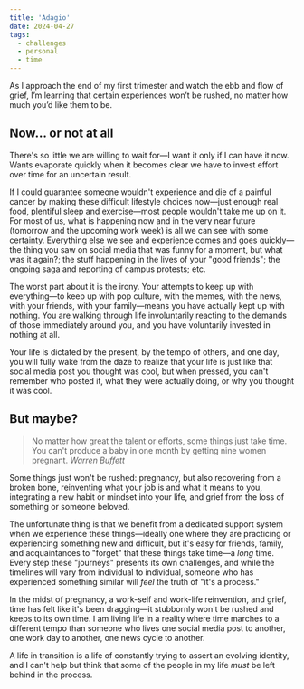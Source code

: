 ```yaml
---
title: 'Adagio'
date: 2024-04-27
tags: 
  - challenges
  - personal
  - time
---
```


As I approach the end of my first trimester and watch the ebb and flow of grief, I’m learning that certain experiences won’t be rushed, no matter how much you’d like them to be.

<!-- excerpt -->

## Now... or not at all

There's so little we are willing to wait for—I want it only if I can have it now. Wants evaporate quickly when it becomes clear we have to invest effort over time for an uncertain result.

If I could guarantee someone wouldn't experience and die of a painful cancer by making these difficult lifestyle choices now—just enough real food, plentiful sleep and exercise—most people wouldn't take me up on it. For most of us, what is happening now and in the very near future (tomorrow and the upcoming work week) is all we can see with some certainty. Everything else we see and experience comes and goes quickly—the thing you saw on social media that was funny for a moment, but what was it again?; the stuff happening in the lives of your "good friends"; the ongoing saga and reporting of campus protests; etc.

The worst part about it is the irony. Your attempts to keep up with everything—to keep up with pop culture, with the memes, with the news, with your friends, with your family—means you have actually kept up with nothing. You are walking through life involuntarily reacting to the demands of those immediately around you, and you have voluntarily invested in nothing at all.

Your life is dictated by the present, by the tempo of others, and one day, you will fully wake from the daze to realize that your life is just like that social media post you thought was cool, but when pressed, you can't remember who posted it, what they were actually doing, or why you thought it was cool.

## But maybe?

> No matter how great the talent or efforts, some things just take time. You can't produce a baby in one month by getting nine women pregnant.
<cite>Warren Buffett</cite>

Some things just won't be rushed: pregnancy, but also recovering from a broken bone, reinventing what your job is and what it means to you, integrating a new habit or mindset into your life, and grief from the loss of something or someone beloved. 

The unfortunate thing is that we benefit from a dedicated support system when we experience these things—ideally one where they are practicing or experiencing something new and difficult, but it's easy for friends, family, and acquaintances to "forget" that these things take time—a *long* time. Every step these "journeys" presents its own challenges, and while the timelines will vary from individual to individual, someone who has experienced something similar will *feel* the truth of "it's a process."

In the midst of pregnancy, a work-self and work-life reinvention, and grief, time has felt like it's been dragging—it stubbornly won't be rushed and keeps to its own time. I am living life in a reality where time marches to a different tempo than someone who lives one social media post to another, one work day to another, one news cycle to another.

A life in transition is a life of constantly trying to assert an evolving identity, and I can't help but think that some of the people in my life *must* be left behind in the process.
